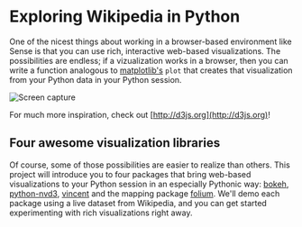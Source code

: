 # Exploring Wikipedia in Python

One of the nicest things about working in a browser-based environment like 
Sense is that you can use rich, interactive web-based visualizations. 
The possibilities are endless; if a vizualization works in a browser, then 
you can write a function analogous to [matplotlib's](http://matplotlib.org/) 
`plot` that creates that visualization from your Python data in your Python 
session. 

![Screen capture](https://s3.amazonaws.com/sense-files/python-cap-still.png)

For much more inspiration, check out [http://d3js.org](http://d3js.org)!

## Four awesome visualization libraries

Of course, some of those possibilities are easier to realize than others. This 
project will introduce you to four packages that bring web-based visualizations 
to your Python session in an especially Pythonic way: 
[bokeh](http://bokeh.pydata.org/en/latest/index.html), 
[python-nvd3](https://github.com/areski/python-nvd3), 
[vincent](https://github.com/wrobstory/vincent) and the mapping package 
[folium](https://github.com/python-visualization/folium). We'll demo each package 
using a live dataset from Wikipedia, and you can get started experimenting with 
rich visualizations right away.